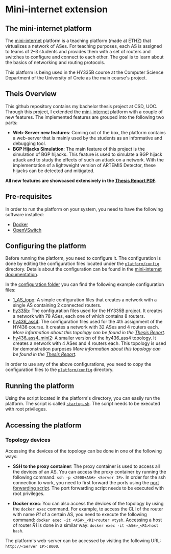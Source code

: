 # Mini-internet extension

## The mini-internet platform

The [mini-internet](mini-inter.net) platform is a teaching platform (made at ETHZ) that virtualizes a network of ASes. For teaching purposes, each AS is assigned to teams of 2–3 students and provides them with a set of routers and switches to configure and connect to each other. The goal is to learn about the basics of networking and routing protocols.

This platform is being used in the HY335B course at the Computer Science Department of the University of Crete as the main course's project.

## Theis Overview

This github repository contains my bachelor thesis project at CSD, UOC. Through this project, I extended the [mini-internet](mini-inter.net) platform with a couple of new features. The implemented features are grouped into the following two parts:

- **Web-Server new features**: Coming out of the box, the platform contains a web-server that is mainly used by the students as an informative and debugging tool.
- **BGP Hijacks Simulation**: The main feature of this project is the simulation of BGP hijacks. This feature is used to simulate a BGP hijack attack and to study the effects of such an attack on a network. With the implementation of a lightweight version of ARTEMIS Detector, these hijacks can be detected and mitigated.

__All new features are showcased extensively in the [Thesis Report PDF](Thesis/Thesis_Report.pdf).__

## Pre-requisites

In order to run the platform on your system, you need to have the following software installed:

- [Docker](https://docs.docker.com/get-docker/)
- [OpenVSwitch](https://www.openvswitch.org/)

## Configuring the platform

Before running the platform, you need to configure it. The configuration is done by editing the configuration files located under the [`platform/config`](/platform/config) directory. Details about the configuration can be found in the [mini-internet documentation](https://github.com/nsg-ethz/mini_internet_project/wiki).

In the [configuration folder](/platform/config) you can find the following example configuration files:

- [1_AS_topo](/platform/config/1_AS_topo): A simple configuration files that creates a network with a single AS containing 2 connected routers.
- [hy335b](/platform/config/hy335b): The configuration files used for the HY335B project. It creates a network with 78 ASes, each one of which contains 8 routers.
- [hy436_ass4](/platform/config/hy335b_ass4): The configuration files used for the 4th assignment of the HY436 course. It creates a network with 32 ASes and 4 routers each. _More information about this topology can be found in the [Thesis Report](Thesis/Thesis_Report.pdf)_.
- [hy436_ass4_mini2](/platform/config/hy335b_ass4_mini2): A smaller version of the hy436_ass4 topology. It creates a network with 4 ASes and 4 routers each. This topology is used for demonstration purposes _More information about this topology can be found in the [Thesis Report](Thesis/Thesis_Report.pdf)_.

In order to use any of the above configurations, you need to copy the configuration files to the [`platform/config`](/platform/config) directory.

## Running the platform

Using the script located in the platform's directory, you can easily run the platform. The script is called [`startup.sh`](/platform/startup.sh). The script needs to be executed with root privileges.

## Accessing the platform

### Topology devices

Accessing the devices of the topology can be done in one of the following ways:

- **SSH to the proxy container**: The proxy container is used to access all the devices of an AS. You can access the proxy container by running the following command: `ssh -p <2000+AS#> <Server IP>`. In order for the ssh connection to work, you need to first forward the ports using the [port forwarding script](/platform/utils/ssh/portforwarding.sh). The port forwarding script needs to be executed with root privileges.

- **Docker exec**: You can also access the devices of the topology by using the `docker exec` command. For example, to access the CLI of the router with name _R1_ of a certain AS, you need to execute the following command: `docker exec -it <AS#>_<R1>router vtysh`. Accessing a host of router _R1_ is done in a similar way: `docker exec -it <AS#>_<R1>host bash`.

The platform's web-server can be accessed by visiting the following URL: `http://<Server IP>:8000`.